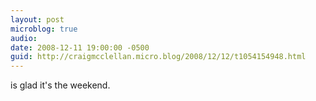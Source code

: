 ```yaml
---
layout: post
microblog: true
audio: 
date: 2008-12-11 19:00:00 -0500
guid: http://craigmcclellan.micro.blog/2008/12/12/t1054154948.html
---
```

is glad it's the weekend.
